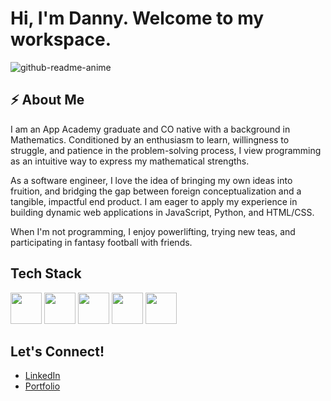 # Hi, I'm Danny. Welcome to my workspace.

![github-readme-anime](https://github.com/dhyum9/dhyum9/assets/116237655/dbe833b2-7b85-4497-9ecb-b98c929af529)

## ⚡ About Me

I am an App Academy graduate and CO native with a background in Mathematics. Conditioned by an enthusiasm to learn, willingness to struggle, and patience in the problem-solving process, I view programming as an intuitive way to express my mathematical strengths.

As a software engineer, I love the idea of bringing my own ideas into fruition, and bridging the gap between foreign conceptualization and a tangible, impactful end product. I am eager to apply my experience in building dynamic web applications in JavaScript, Python, and HTML/CSS.

When I'm not programming, I enjoy powerlifting, trying new teas, and participating in fantasy football with friends.

## Tech Stack
<img src="https://github.com/dhyum9/dhyum9/assets/116237655/a6da546a-6659-49d0-9239-a2a41aa9e92e" width="50" height="50">
<img src="https://github.com/dhyum9/dhyum9/assets/116237655/685852aa-78e7-4e85-9a6a-deca435549ec" width="50" height="50">
<img src="https://github.com/dhyum9/dhyum9/assets/116237655/6393202e-beb0-42cb-bcd9-69ba1321b9b8" width="50" height="50">
<img src="https://github.com/dhyum9/dhyum9/assets/116237655/4e95528a-b142-4b2c-bcd0-e45e835a5ef7" width="50" height="50">
<img src="https://github.com/dhyum9/dhyum9/assets/116237655/9124a946-35eb-4aea-87ab-55aedb15f867" width="50" height="50">

## Let's Connect!

- [LinkedIn](https://www.linkedin.com/in/danny-yum/)
- [Portfolio](https://dannyyum.com/)

<!--
**dhyum9/dhyum9** is a ✨ _special_ ✨ repository because its `README.md` (this file) appears on your GitHub profile.

Here are some ideas to get you started:

- 🔭 I’m currently working on ...
- 🌱 I’m currently learning ...
- 👯 I’m looking to collaborate on ...
- 🤔 I’m looking for help with ...
- 💬 Ask me about ...
- 📫 How to reach me: ...
- 😄 Pronouns: ...
- ⚡ Fun fact: ...
-->
